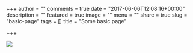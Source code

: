 +++
author = ""
comments = true
date = "2017-06-06T12:08:16+00:00"
description = ""
featured = true
image = ""
menu = ""
share = true
slug = "basic-page"
tags = []
title = "Some basic page"

+++


![](/uploads/2017/06/06/57041529-zoidberg-wallpapers.jpg)

